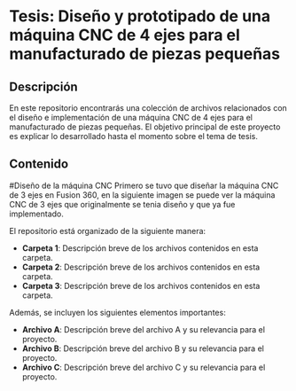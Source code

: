# Tesis: Diseño y prototipado de una máquina CNC de 4 ejes para el manufacturado de piezas pequeñas

## Descripción

En este repositorio encontrarás una colección de archivos relacionados con el diseño e implementación de una máquina CNC de 4 ejes para el manufacturado de piezas pequeñas. El objetivo principal de este proyecto es explicar lo desarrollado hasta el momento sobre el tema de tesis.

## Contenido

#Diseño de la máquina CNC
Primero se tuvo que diseñar la máquina CNC de 3 ejes en Fusion 360, en la siguiente imagen se puede ver la máquina CNC de 3 ejes que originalmente se tenia diseño y que ya fue implementado.

El repositorio está organizado de la siguiente manera:

- **Carpeta 1**: Descripción breve de los archivos contenidos en esta carpeta.
- **Carpeta 2**: Descripción breve de los archivos contenidos en esta carpeta.
- **Carpeta 3**: Descripción breve de los archivos contenidos en esta carpeta.

Además, se incluyen los siguientes elementos importantes:

- **Archivo A**: Descripción breve del archivo A y su relevancia para el proyecto.
- **Archivo B**: Descripción breve del archivo B y su relevancia para el proyecto.
- **Archivo C**: Descripción breve del archivo C y su relevancia para el proyecto.
